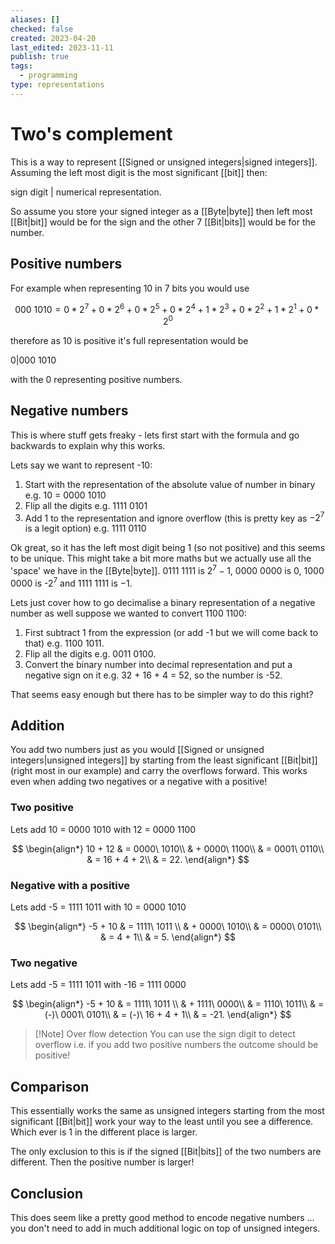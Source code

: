 ```yaml
---
aliases: []
checked: false
created: 2023-04-20
last_edited: 2023-11-11
publish: true
tags:
  - programming
type: representations
---
```

# Two's complement

This is a way to represent [[Signed or unsigned integers|signed integers]]. Assuming the left most digit is the most significant [[bit]] then:

sign digit | numerical representation.

So assume you store your signed integer as a [[Byte|byte]] then left most [[Bit|bit]] would be for the sign and the other 7 [[Bit|bits]] would be for the number.

## Positive numbers

For example when representing 10 in 7 bits you would use

$$
000\ 1010 = 0*2^7 + 0*2^6 + 0*2^5 + 0*2^4 + 1*2^3 + 0*2^2 + 1*2^1 + 0*2^0
$$

therefore as 10 is positive it's full representation would be

0|000 1010

with the 0 representing positive numbers.

## Negative numbers

This is where stuff gets freaky - lets first start with the formula and go backwards to explain why this works.

Lets say we want to represent -10:

1. Start with the representation of the absolute value of number in binary e.g. 10 = 0000 1010
2. Flip all the digits e.g. 1111 0101
3. Add 1 to the representation and ignore overflow (this is pretty key as $-2^7$ is a legit option) e.g. 1111 0110

Ok great, so it has the left most digit being 1 (so not positive) and this seems to be unique. This might take a bit more maths but we actually use all the 'space' we have in the [[Byte|byte]]. 0111 1111 is $2^7 - 1$, 0000 0000 is $0$, 1000 0000 is -$2^7$ and 1111 1111 is $-1$.

Lets just cover how to go decimalise a binary representation of a negative number as well suppose we wanted to convert 1100 1100:

1. First subtract 1 from the expression (or add -1 but we will come back to that) e.g. 1100 1011.
2. Flip all the digits e.g. 0011 0100.
3. Convert the binary number into decimal representation and put a negative sign on it e.g. 32 + 16 + 4 = 52, so the number is -52.

That seems easy enough but there has to be simpler way to do this right?

## Addition

You add two numbers just as you would [[Signed or unsigned integers|unsigned integers]] by starting from the least significant [[Bit|bit]] (right most in our example) and carry the overflows forward. This works even when adding two negatives or a negative with a positive!

### Two positive

Lets add 10 = 0000 1010 with 12 = 0000 1100

$$
\begin{align*}
10 + 12 & = 0000\ 1010\\
& + 0000\ 1100\\
& = 0001\ 0110\\
& = 16 + 4 + 2\\
& = 22.
\end{align*}
$$
### Negative with a positive

Lets add -5 = 1111 1011 with 10 = 0000 1010

$$
\begin{align*}
-5 + 10 & = 1111\ 1011 \\
& + 0000\ 1010\\
& = 0000\ 0101\\
& = 4 + 1\\
& = 5.
\end{align*}
$$
### Two negative

Lets add -5 = 1111 1011 with -16 = 1111 0000

$$
\begin{align*}
-5 + 10 & = 1111\ 1011 \\
& + 1111\ 0000\\
& = 1110\ 1011\\
& = (-)\ 0001\ 0101\\
& = (-)\ 16 + 4 + 1\\
& = -21.
\end{align*}
$$

> [!Note] Over flow detection
> You can use the sign digit to detect overflow i.e. if you add two positive numbers the outcome should be positive!

## Comparison

This essentially works the same as unsigned integers starting from the most significant [[Bit|bit]] work your way to the least until you see a difference. Which ever is 1 in the different place is larger.

The only exclusion to this is if the signed [[Bit|bits]] of the two numbers are different. Then the positive number is larger!

## Conclusion

This does seem like a pretty good method to encode negative numbers ... you don't need to add in much additional logic on top of unsigned integers.
